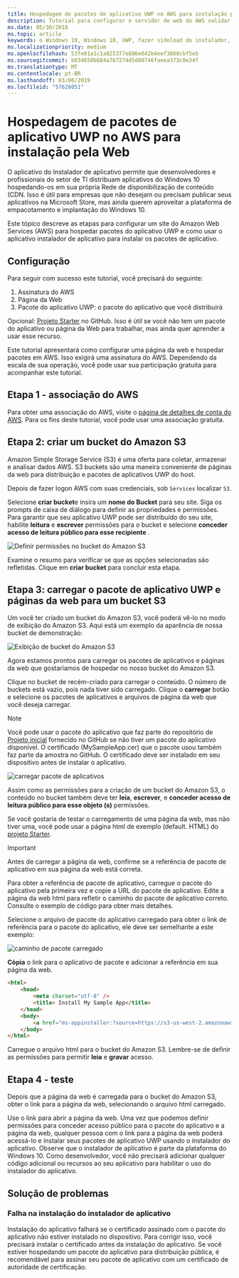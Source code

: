 ```yaml
---
title: Hospedagem de pacotes de aplicativo UWP no AWS para instalação pela Web
description: Tutorial para configurar o servidor de web do AWS validar a instalação do aplicativo por meio do instalador do aplicativo
ms.date: 05/30/2018
ms.topic: article
keywords: o Windows 10, Windows 10, UWP, fazer sideload do instalador, AppInstaller, aplicativo, relacionadas a pacotes definidos, opcionais, AWS
ms.localizationpriority: medium
ms.openlocfilehash: 53fe01a1c1a825377e886e042b4eef3868cbf5eb
ms.sourcegitcommit: b034650b684a767274d5d88746faeea373c8e34f
ms.translationtype: MT
ms.contentlocale: pt-BR
ms.lasthandoff: 03/06/2019
ms.locfileid: "57628051"
---
```

# <a name="hosting-uwp-app-packages-on-aws-for-web-install"></a>Hospedagem de pacotes de aplicativo UWP no AWS para instalação pela Web

O aplicativo do Instalador de aplicativo permite que desenvolvedores e profissionais do setor de TI distribuam aplicativos do Windows 10 hospedando-os em sua própria Rede de disponibilização de conteúdo (CDN. Isso é útil para empresas que não desejam ou precisam publicar seus aplicativos na Microsoft Store, mas ainda querem aproveitar a plataforma de empacotamento e implantação do Windows 10.

Este tópico descreve as etapas para configurar um site do Amazon Web Services (AWS) para hospedar pacotes do aplicativo UWP e como usar o aplicativo instalador de aplicativo para instalar os pacotes de aplicativo.

## <a name="setup"></a>Configuração

Para seguir com sucesso este tutorial, você precisará do seguinte:
 
1. Assinatura do AWS 
2. Página da Web
3. Pacote do aplicativo UWP: o pacote do aplicativo que você distribuirá

Opcional: [Projeto Starter](https://github.com/AppInstaller/MySampleWebApp) no GitHub. Isso é útil se você não tem um pacote do aplicativo ou página da Web para trabalhar, mas ainda quer aprender a usar esse recurso.

Este tutorial apresentará como configurar uma página da web e hospedar pacotes em AWS. Isso exigirá uma assinatura do AWS. Dependendo da escala de sua operação, você pode usar sua participação gratuita para acompanhar este tutorial. 

## <a name="step-1---aws-membership"></a>Etapa 1 - associação do AWS
Para obter uma associação do AWS, visite o [página de detalhes de conta do AWS](https://aws.amazon.com/free/). Para os fins deste tutorial, você pode usar uma associação gratuita.

## <a name="step-2---create-an-amazon-s3-bucket"></a>Etapa 2: criar um bucket do Amazon S3

Amazon Simple Storage Service (S3) é uma oferta para coletar, armazenar e analisar dados AWS. S3 buckets são uma maneira conveniente de páginas da web para distribuição e pacotes de aplicativos UWP do host. 

Depois de fazer logon AWS com suas credenciais, sob `Services` localizar `S3`. 

Selecione **criar bucket**e insira um **nome do Bucket** para seu site. Siga os prompts de caixa de diálogo para definir as propriedades e permissões. Para garantir que seu aplicativo UWP pode ser distribuído do seu site, habilite **leitura** e **escrever** permissões para o bucket e selecione **conceder acesso de leitura público para esse recipiente** .

![Definir permissões no bucket do Amazon S3](images/aws-permissions.png) 

Examine o resumo para verificar se que as opções selecionadas são refletidas. Clique em **criar bucket** para concluir esta etapa. 

## <a name="step-3---upload-uwp-app-package-and-web-pages-to-an-s3-bucket"></a>Etapa 3: carregar o pacote de aplicativo UWP e páginas da web para um bucket S3

Um você ter criado um bucket do Amazon S3, você poderá vê-lo no modo de exibição do Amazon S3. Aqui está um exemplo da aparência de nossa bucket de demonstração:

![Exibição de bucket do Amazon S3](images/aws-post-create.png)

Agora estamos prontos para carregar os pacotes de aplicativos e páginas da web que gostaríamos de hospedar no nosso bucket do Amazon S3. 

Clique no bucket de recém-criado para carregar o conteúdo. O número de buckets está vazio, pois nada tiver sido carregado. Clique o **carregar** botão e selecione os pacotes de aplicativos e arquivos de página da web que você deseja carregar.

> [!NOTE]
> Você pode usar o pacote do aplicativo que faz parte do repositório de [Projeto inicial](https://github.com/AppInstaller/MySampleWebApp) fornecido no GitHub se não tiver um pacote do aplicativo disponível. O certificado (MySampleApp.cer) que o pacote usou também faz parte da amostra no GitHub. O certificado deve ser instalado em seu dispositivo antes de instalar o aplicativo.

![carregar pacote de aplicativos](images/aws-upload-package.png)

Assim como as permissões para a criação de um bucket do Amazon S3, o conteúdo no bucket também deve ter **leia**, **escrever**, e **conceder acesso de leitura público para esse objeto (s)** permissões.

Se você gostaria de testar o carregamento de uma página da web, mas não tiver uma, você pode usar a página html de exemplo (default. HTML) do [projeto Starter](https://github.com/AppInstaller/MySampleWebApp/blob/master/MySampleWebApp/default.html).

> [!IMPORTANT]
> Antes de carregar a página da web, confirme se a referência de pacote de aplicativo em sua página da web está correta. 

Para obter a referência de pacote de aplicativo, carregue o pacote do aplicativo pela primeira vez e copie a URL do pacote de aplicativo. Edite a página da web html para refletir o caminho do pacote de aplicativo correto. Consulte o exemplo de código para obter mais detalhes. 

Selecione o arquivo de pacote do aplicativo carregado para obter o link de referência para o pacote do aplicativo, ele deve ser semelhante a este exemplo:

![caminho de pacote carregado](images/aws-package-path.png)

**Cópia** o link para o aplicativo de pacote e adicionar a referência em sua página da web. 

```html
<html>
    <head>
        <meta charset="utf-8" />
        <title> Install My Sample App</title>
    </head>
    <body>
        <a href="ms-appinstaller:?source=https://s3-us-west-2.amazonaws.com/appinstaller-aws-demo/MySampleApp.appxbundle"> Install My Sample App</a>
    </body>
</html>
```
Carregue o arquivo html para o bucket do Amazon S3. Lembre-se de definir as permissões para permitir **leia** e **gravar** acesso.

## <a name="step-4---test"></a>Etapa 4 - teste

Depois que a página da web é carregada para o bucket do Amazon S3, obter o link para a página da web, selecionando o arquivo html carregado.

Use o link para abrir a página da web. Uma vez que podemos definir permissões para conceder acesso público para o pacote do aplicativo e a página da web, qualquer pessoa com o link para a página da web poderá acessá-lo e instalar seus pacotes de aplicativo UWP usando o instalador do aplicativo. Observe que o instalador de aplicativo é parte da plataforma do Windows 10. Como desenvolvedor, você não precisará adicionar qualquer código adicional ou recursos ao seu aplicativo para habilitar o uso do instalador do aplicativo. 

## <a name="troubleshooting"></a>Solução de problemas

### <a name="app-installer-fails-to-install"></a>Falha na instalação do instalador de aplicativo 

Instalação do aplicativo falhará se o certificado assinado com o pacote do aplicativo não estiver instalado no dispositivo. Para corrigir isso, você precisará instalar o certificado antes da instalação do aplicativo. Se você estiver hospedando um pacote do aplicativo para distribuição pública, é recomendável para assinar seu pacote de aplicativo com um certificado de autoridade de certificação. 


